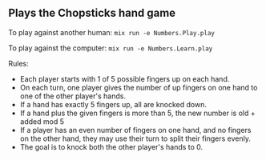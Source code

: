 ## Plays the Chopsticks hand game

To play against another human:
`mix run -e Numbers.Play.play`

To play against the computer:
`mix run -e Numbers.Learn.play`

Rules:
- Each player starts with 1 of 5 possible fingers up on each hand.
- On each turn, one player gives the number of up fingers on one hand to one of the other player's hands.
- If a hand has exactly 5 fingers up, all are knocked down.
- If a hand plus the given fingers is more than 5, the new number is old + added mod 5
- If a player has an even number of fingers on one hand, and no fingers on the other hand,
they may use their turn to split their fingers evenly.
- The goal is to knock both the other player's hands to 0.
